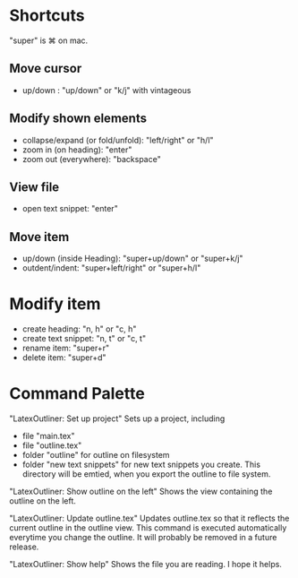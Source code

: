 # Shortcuts
"super" is ⌘ on mac.

## Move cursor
- up/down : "up/down" or "k/j" with vintageous

## Modify shown elements
- collapse/expand (or fold/unfold): "left/right" or "h/l"
- zoom in (on heading): "enter"
- zoom out (everywhere): "backspace"

## View file
- open text snippet: "enter"

## Move item
- up/down (inside Heading): "super+up/down" or "super+k/j"
- outdent/indent: "super+left/right" or "super+h/l"

# Modify item
- create heading: "n, h" or "c, h"
- create text snippet: "n, t" or "c, t"
- rename item: "super+r"
- delete item: "super+d"


# Command Palette

"LatexOutliner: Set up project"
Sets up a project, including
- file "main.tex"
- file "outline.tex"
- folder "outline" for outline on filesystem
- folder "new text snippets" for new text snippets you create. This directory will be emtied, when you export the outline to file system.

"LatexOutliner: Show outline on the left"
Shows the view containing the outline on the left.

"LatexOutliner: Update outline.tex"
Updates outline.tex so that it reflects the current outline in the outline view. This command is executed automatically everytime you change the outline.
It will probably be removed in a future release.

"LatexOutliner: Show help"
Shows the file you are reading. I hope it helps.
